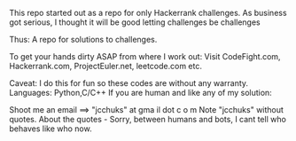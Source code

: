  
This repo started out as a repo for only Hackerrank challenges.
As business got serious, I thought it will be good letting challenges be challenges

Thus: A repo for solutions to challenges.

To get your hands dirty ASAP from where I work out: 
Visit CodeFight.com, Hackerrank.com, ProjectEuler.net, leetcode.com etc.

Caveat: I do this for fun so these codes are without any warranty.
Languages: Python,C/C++
If you are human and like any of my solution:

 Shoot me an email ==> "jcchuks" at  gma il dot  c o m 
Note "jcchuks" without quotes. 
About the quotes - Sorry, between humans and bots, I cant tell who behaves like who now.
 
